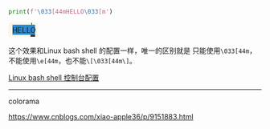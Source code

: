 ```python
print(f'\033[44mHELLO\033[m')
```
![20220923201825.jpg](../../images/20220923201825.jpg)

这个效果和Linux bash shell 的配置一样，唯一的区别就是
只能使用`\033[44m`，不能使用`\e[44m`，也不能`\[\033[44m\]`。

[Linux bash shell 控制台配置](https://github.com/sword4869/learn_linux/blob/main/advance/PS1.md#color)


---

colorama

https://www.cnblogs.com/xiao-apple36/p/9151883.html
